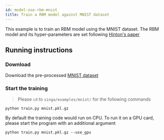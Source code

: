 ```yaml
---
id: model-zoo-rbm-mnist
title: Train a RBM model against MNIST dataset
---
```


<!--- Licensed to the Apache Software Foundation (ASF) under one or more contributor license agreements.  See the NOTICE file distributed with this work for additional information regarding copyright ownership.  The ASF licenses this file to you under the Apache License, Version 2.0 (the "License"); you may not use this file except in compliance with the License.  You may obtain a copy of the License at http://www.apache.org/licenses/LICENSE-2.0 Unless required by applicable law or agreed to in writing, software distributed under the License is distributed on an "AS IS" BASIS, WITHOUT WARRANTIES OR CONDITIONS OF ANY KIND, either express or implied.  See the License for the specific language governing permissions and limitations under the License.  -->

This example is to train an RBM model using the MNIST dataset. The RBM model and
its hyper-parameters are set following
[Hinton's paper](http://www.cs.toronto.edu/~hinton/science.pdf)

## Running instructions

### Download

Download the pre-processed
[MNIST dataset](https://github.com/mnielsen/neural-networks-and-deep-learning/raw/master/data/mnist.pkl.gz)

### Start the training

> Please `cd` to `singa/examples/mnist/` for the following commands

```shell
python train.py mnist.pkl.gz
```

By default the training code would run on CPU. To run it on a GPU card, please
start the program with an additional argument

```shell
python train.py mnist.pkl.gz --use_gpu
```
